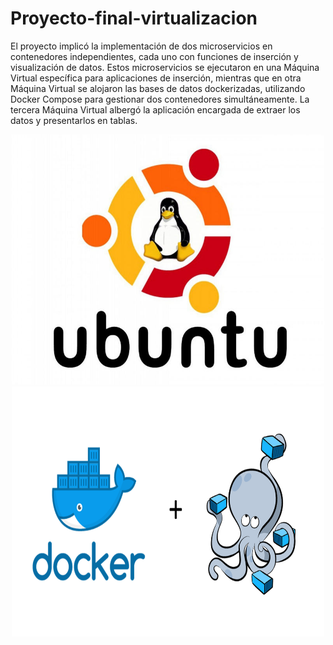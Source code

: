 # Proyecto-final-virtualizacion

El proyecto implicó la implementación de dos microservicios en contenedores independientes, cada uno con funciones de inserción y visualización de datos. Estos microservicios se ejecutaron en una Máquina Virtual específica para aplicaciones de inserción, mientras que en otra Máquina Virtual se alojaron las bases de datos dockerizadas, utilizando Docker Compose para gestionar dos contenedores simultáneamente. La tercera Máquina Virtual albergó la aplicación encargada de extraer los datos y presentarlos en tablas.

<div align="center">
<img  width="500" height="400" src="https://github.com/Marianito5382/Proyecto-final-virtualizacion/blob/main/Ubuntu-16.04-xenial-xerus-review-que-es-ubuntu.jpg">
<img  width="500" height="400" src="https://github.com/Marianito5382/Proyecto-final-virtualizacion/blob/main/docker-compose-1.png">
</div>



